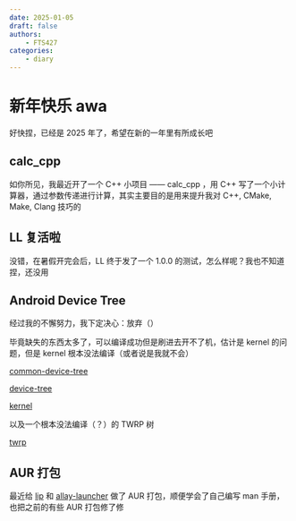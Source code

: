 ```yaml
---
date: 2025-01-05
draft: false
authors:
    - FTS427
categories:
    - diary
---
```


# 新年快乐 awa

好快捏，已经是 2025 年了，希望在新的一年里有所成长吧

## calc_cpp

如你所见，我最近开了一个 C++ 小项目 —— calc_cpp ，用 C++ 写了一个小计算器，通过参数传递进行计算，其实主要目的是用来提升我对 C++, CMake, Make, Clang 技巧的

## LL 复活啦

没错，在暑假开完会后，LL 终于发了一个 1.0.0 的测试，怎么样呢？我也不知道捏，还没用

## Android Device Tree

经过我的不懈努力，我下定决心：放弃（）

毕竟缺失的东西太多了，可以编译成功但是刷进去开不了机，估计是 kernel 的问题，但是 kernel 根本没法编译（或者说是我就不会）

[common-device-tree](https://github.com/QuantumLS-Studio/android_device_lenovo_mt6765-common)

[device-tree](https://github.com/QuantumLS-Studio/android_device_lenovo_X306FC)

[kernel](https://github.com/QuantumLS-Studio/android_kernel_amar_prc_wifi_com)

以及一个根本没法编译（？）的 TWRP 树

[twrp](https://github.com/QuantumLS-Studio/twrp_device_lenovo_X306)

## AUR 打包

最近给 [lip](https://github.com/futrime/lip) 和 [allay-launcher](https://github.com/AllayMC/AllayLauncher) 做了 AUR 打包，顺便学会了自己编写 man 手册，也把之前的有些 AUR 打包修了修
